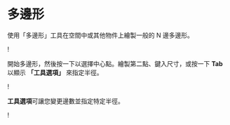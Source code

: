 # 多邊形

使用「多邊形」工具在空間中或其他物件上繪製一般的 N 邊多邊形。

\![](<../.gitbook/assets/image (9) (1).png>)

開始多邊形，然後按一下以選擇中心點。繪製第二點、鍵入尺寸，或按一下 **Tab** 以顯示 **「工具選項」** 來指定半徑。

\![](<../.gitbook/assets/image (7) (1).png>)

**工具選項**可讓您變更邊數並指定特定半徑。

\![](<../.gitbook/assets/image (13) (1).png>)

